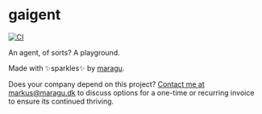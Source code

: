 # gaigent

[![CI](https://github.com/maragudk/gaigent/actions/workflows/ci.yml/badge.svg)](https://github.com/maragudk/gaigent/actions/workflows/ci.yml)

An agent, of sorts? A playground.

Made with ✨sparkles✨ by [maragu](https://www.maragu.dev/).

Does your company depend on this project? [Contact me at markus@maragu.dk](mailto:markus@maragu.dk?Subject=Supporting%20your%20project) to discuss options for a one-time or recurring invoice to ensure its continued thriving.
